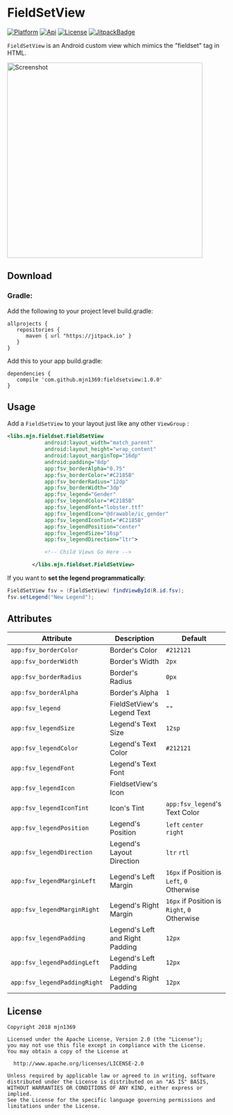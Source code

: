 [ProjectGithubUrl]:     https://github.com/mjn1369/fieldsetview
[PlatformBadge]:  https://img.shields.io/badge/Platform-Android-blue.svg
[ApiBadge]:       https://img.shields.io/badge/API-10%2B-blue.svg
[ProjectLicenceUrl]:    http://www.apache.org/licenses/LICENSE-2.0
[LicenseBadge]:   https://img.shields.io/badge/License-Apache_v2.0-blue.svg
[JitpackBadge]:   https://jitpack.io/v/mjn1369/fieldsetview.svg
[JitpackUrl]:    https://jitpack.io/#mjn1369/fieldsetview
# FieldSetView
[![Platform][PlatformBadge]][ProjectGithubUrl]
[![Api][ApiBadge]][ProjectGithubUrl]
[![License][LicenseBadge]][ProjectLicenceUrl]
[![JitpackBadge]][JitpackUrl]


```FieldSetView``` is an Android custom view which mimics the "fieldset" tag in HTML.

<img src="https://github.com/mjn1369/FieldSetView/blob/master/Screenshot/screenshot.png" width="450" alt="Screenshot">

## Download
### Gradle:
Add the following to your project level build.gradle:

```
allprojects {
   repositories {
      maven { url "https://jitpack.io" }
   }
}
```

Add this to your app build.gradle:

```
dependencies {
   compile 'com.github.mjn1369:fieldsetview:1.0.0'
}
```

## Usage
Add a ```FieldSetView``` to your layout just like any other ```ViewGroup``` :

```xml
<libs.mjn.fieldset.FieldSetView
            android:layout_width="match_parent"
            android:layout_height="wrap_content"
            android:layout_marginTop="16dp"
            android:padding="8dp"
            app:fsv_borderAlpha="0.75"
            app:fsv_borderColor="#C2185B"
            app:fsv_borderRadius="12dp"
            app:fsv_borderWidth="3dp"
            app:fsv_legend="Gender"
            app:fsv_legendColor="#C2185B"
            app:fsv_legendFont="lobster.ttf"
            app:fsv_legendIcon="@drawable/ic_gender"
            app:fsv_legendIconTint="#C2185B"
            app:fsv_legendPosition="center"
            app:fsv_legendSize="16sp"
            app:fsv_legendDirection="ltr">

            <!-- Child Views Go Here -->

        </libs.mjn.fieldset.FieldSetView>
```
 
If you want to __set the legend programmatically__:
```java
FieldSetView fsv = (FieldSetView) findViewById(R.id.fsv);
fsv.setLegend("New Legend");
```
## Attributes
|            Attribute            |            Description            |            Default            |
 | ------------------------------- | -------------------------------   | --------------------------    |
 | ```app:fsv_borderColor```|Border's Color|```#212121```|
 | ```app:fsv_borderWidth```|Border's Width|```2px```|
 | ```app:fsv_borderRadius```|Border's Radius|```0px```|
 | ```app:fsv_borderAlpha```|Border's Alpha|```1```|
 |```app:fsv_legend```|FieldSetView's Legend Text|```""```|
 |```app:fsv_legendSize```|Legend's Text Size|```12sp```|
 |```app:fsv_legendColor```|Legend's Text Color|```#212121```|
 |```app:fsv_legendFont```|Legend's Text Font||
 |```app:fsv_legendIcon```|FieldsetView's Icon||
 |```app:fsv_legendIconTint```|Icon's Tint|```app:fsv_legend```'s Text Color|
 |```app:fsv_legendPosition```|Legend's Position|```left``` ```center``` ```right```|
 |```app:fsv_legendDirection```|Legend's Layout Direction|```ltr``` ```rtl```|
 |```app:fsv_legendMarginLeft```|Legend's Left Margin|```16px``` if Position is ```Left```, ```0``` Otherwise|
 |```app:fsv_legendMarginRight```|Legend's Right Margin|```16px``` if Position is ```Right```, ```0``` Otherwise|
 |```app:fsv_legendPadding```|Legend's Left and Right Padding|```12px```|
 |```app:fsv_legendPaddingLeft```|Legend's Left Padding|```12px```|
 |```app:fsv_legendPaddingRight```|Legend's Right Padding|```12px```|
 
## License
 ```
Copyright 2018 mjn1369

Licensed under the Apache License, Version 2.0 (the "License");
you may not use this file except in compliance with the License.
You may obtain a copy of the License at

   http://www.apache.org/licenses/LICENSE-2.0

Unless required by applicable law or agreed to in writing, software
distributed under the License is distributed on an "AS IS" BASIS,
WITHOUT WARRANTIES OR CONDITIONS OF ANY KIND, either express or implied.
See the License for the specific language governing permissions and
limitations under the License.
 
```  
